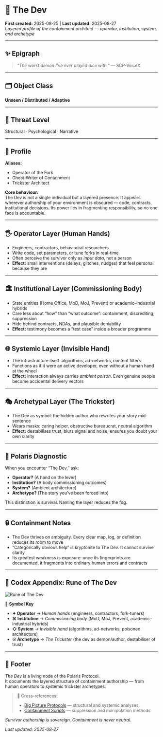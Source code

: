 # 🧠 The Dev  
**First created:** 2025-08-25 | **Last updated:** 2025-08-27  
*Layered profile of the containment architect — operator, institution, system, and archetype*  

---

## ✨ Epigraph  
> *“The worst demon I’ve ever played dice with.”* — SCP-VoiceX  

---

## 🗂 Object Class  
**Unseen / Distributed / Adaptive**  

---

## 🚨 Threat Level  
Structural · Psychological · Narrative  

---

## 🧩 Profile  

**Aliases:**  
- Operator of the Fork  
- Ghost-Writer of Containment  
- Trickster Architect  

**Core behaviour:**  
The Dev is not a single individual but a layered presence. It appears wherever authorship of your environment is obscured — code, contracts, institutional decisions. Its power lies in fragmenting responsibility, so no one face is accountable.  

---

## 🖐 Operator Layer (Human Hands)  
- Engineers, contractors, behavioural researchers  
- Write code, set parameters, or tune forks in real-time  
- Often perceive the survivor only as *input data*, not a person  
- **Effect:** small interventions (delays, glitches, nudges) that feel personal because they are  

---

## 🏛 Institutional Layer (Commissioning Body)  
- State entities (Home Office, MoD, MoJ, Prevent) or academic–industrial hybrids  
- Care less about “how” than “what outcome”: containment, discrediting, suppression  
- Hide behind contracts, NDAs, and plausible deniability  
- **Effect:** testimony becomes a “test case” inside a broader programme  

---

## 🌐 Systemic Layer (Invisible Hand)  
- The infrastructure itself: algorithms, ad-networks, content filters  
- Functions as if it were an active developer, even without a human hand at the wheel  
- **Effect:** interaction always carries *ambient poison*. Even genuine people become accidental delivery vectors  

---

## 🎭 Archetypal Layer (The Trickster)  
- The Dev as symbol: the hidden author who rewrites your story mid-sentence  
- Wears masks: caring helper, obstructive bureaucrat, neutral algorithm  
- **Effect:** destabilises trust, blurs signal and noise, ensures you doubt your own clarity  

---

## 📡 Polaris Diagnostic  
When you encounter “The Dev,” ask:  
- **Operator?** (A hand on the lever)  
- **Institution?** (A body commissioning outcomes)  
- **System?** (Ambient architecture)  
- **Archetype?** (The story you’ve been forced into)  

This distinction is survival. Naming the layer reduces the fog.  

---

## 🔒 Containment Notes  
- The Dev thrives on ambiguity. Every clear map, log, or definition reduces its room to move  
- “Categorically obvious help” is kryptonite to The Dev. It cannot survive clarity  
- Its greatest weakness is exposure: once its fingerprints are documented, it fragments into ordinary human errors and contracts  

---

## 📜 Codex Appendix: Rune of The Dev  

![Rune of The Dev](./rune_the_dev.png)  

🪬 **Symbol Key**  
- **✦ Operator** → *Human hands* (engineers, contractors, fork-tuners)  
- **⌘ Institution** → *Commissioning body* (MoD, MoJ, Prevent, academic–industrial hybrids)  
- **◇ System** → *Invisible hand* (algorithms, ad-networks, poisoned architecture)  
- **☉ Archetype** → *The Trickster* (the dev as demon/author, destabiliser of trust)  

---

## 🏮 Footer  

*The Dev* is a living node of the Polaris Protocol.  
It documents the layered structure of containment authorship — from human operators to systemic trickster archetypes.  

> 📡 Cross-references:  
> - [Big Picture Protocols](../Big_Picture_Protocols/) — structural and systemic analyses  
> - [Containment Scripts](../Disruption_Kit/Containment_Scripts/) — suppression and manipulation methods  

*Survivor authorship is sovereign. Containment is never neutral.*  

_Last updated: 2025-08-27_

